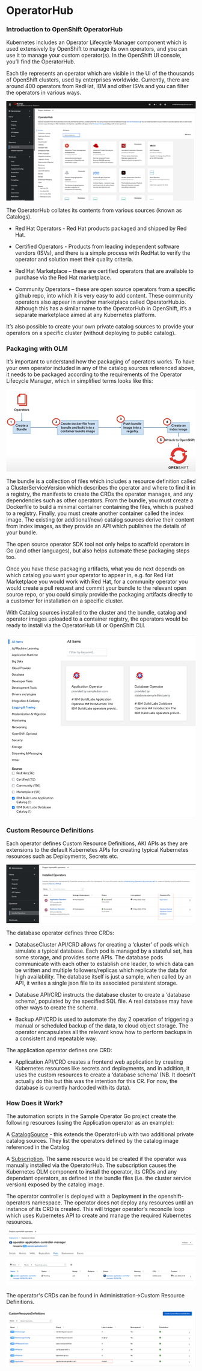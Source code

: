 # OperatorHub

### Introduction to OpenShift OperatorHub

Kubernetes includes an Operator Lifecycle Manager component which is used extensively by OpenShift to manage its own operators, and you can use it to manage your custom operator(s).  In the OpenShift UI console, you’ll find the OperatorHub.

Each tile represents an operator which are visible in the UI of the thousands of OpenShift clusters, used by enterprises worldwide.  Currently, there are around 400 operators from RedHat, IBM and other ISVs and you can filter the operators in various ways.  

<img src="./images/demo1.png" />

The OperatorHub collates its contents from various sources (known as Catalogs).

* Red Hat Operators - Red Hat products packaged and shipped by Red Hat.

* Certified Operators - Products from leading independent software vendors (ISVs), and there is a simple process with RedHat to verify the operator and solution meet their quality criteria.  

* Red Hat Marketplace – these are certified operators that are available to purchase via the Red Hat marketplace.

* Community Operators – these are open source operators from a specific github repo, into which it is very easy to add content.  These community operators also appear in another marketplace called OperatorHub.io.  Although this has a similar name to the OperatorHub in OpenShift, it’s a separate marketplace aimed at any Kubernetes platform.

It’s also possible to create your own private catalog sources to provide your operators on a specific cluster (without deploying to public catalog).

### Packaging with OLM

It’s important to understand how the packaging of operators works.  To have your own operator included in any of the catalog sources referenced above, it needs to be packaged according to the requirements of the Operator Lifecycle Manager, which in simplified terms looks like this:

<img src="./images/demo6.png" />

The bundle is a collection of files which includes a resource definition called a ClusterServiceVersion which describes the operator and where to find it in a registry, the manifests to create the CRDs the operator manages, and any dependencies such as other operators.  From the bundle, you must create a Dockerfile to build a minimal container containing the files, which is pushed to a registry.  Finally, you must create another container called the index image.  The existing (or additional/new) catalog sources derive their content from index images, as they provide an API which publishes the details of your bundle.

The open source operator SDK tool not only helps to scaffold operators in Go (and other languages), but also helps automate these packaging steps too.

Once you have these packaging artifacts, what you do next depends on which catalog you want your operator to appear in, e.g. for Red Hat Marketplace you would work with Red Hat, for a community operator you would create a pull request and commit your bundle to the relevant open source repo, or you could simply provide the packaging artifacts directly to a customer for installation on a specific cluster.

With Catalog sources installed to the cluster and the bundle, catalog and operator images uploaded to a container registry, the operators would be ready to install via the OperatorHub UI or OpenShift CLI.

<img src="./images/demo7.png" />

### Custom Resource Definitions

Each operator defines Custom Resource Definitions, AKI APIs as they are extensions to the default Kubernetes APIs for creating typical Kubernetes resources such as Deployments, Secrets etc.

<img src="./images/demo10.png" />

The database operator defines three CRDs:

* DatabaseCluster API/CRD allows for creating a ‘cluster’ of pods which simulate a typical database. Each pod is managed by a stateful set, has some storage, and provides some APIs. The database pods communicate with each other to establish one leader, to which data can be written and multiple followers/replicas which replicate the data for high availability. The database itself is just a sample, when called by an API, it writes a single json file to its associated persistent storage.

* Database API/CRD instructs the database cluster to create a ‘database schema’, populated by the specified SQL file. A real database may have other ways to create the schema.

* Backup API/CRD is used to automate the day 2 operation of triggering a manual or scheduled backup of the data, to cloud object storage. The operator encapsulates all the relevant know how to perform backups in a consistent and repeatable way.

The application operator defines one CRD:

* Application API/CRD creates a frontend web application by creating Kubernetes resources like secrets and deployments, and in addition, it uses the custom resources to create a ‘database schema’ (NB. It doesn't actually do this but this was the intention for this CR. For now, the database is currently hardcoded with its data).

### How Does it Work?

The automation scripts in the Sample Operator Go project create the following resources (using the Application operator as an example):

A [CatalogSource](https://github.com/IBM/operator-sample-go/blob/3d2772725954c140ff83316522753e4bac017605/scripts/application-operator-templates/openshift-application-catalogsource-TEMPLATE.yaml) - this extends the OperatorHub with two additional private catalog sources.  They list the operators defined by the catalog image referenced in the Catalog

A [Subscription](https://github.com/IBM/operator-sample-go/blob/3d2772725954c140ff83316522753e4bac017605/scripts/application-operator-templates/openshift-application-subscription-TEMPLATE.yaml).  The same resource would be created if the operator was manually installed via the OperatorHub.  The subscription causes the Kubernetes OLM component to install the operator, its CRDs and any dependant operators, as defined in the bundle files (i.e. the cluster service version) exposed by the catalog image.

The operator controller is deployed with a Deployment in the openshift-operators namespace.  The operator does not deploy any resources until an instance of its CRD is created.  This will trigger operator's reconcile loop which uses Kubernetes API to create and manage the required Kubernetes resources.

<img src="./images/demo29.png" />

The operator's CRDs can be found in Administration->Custom Resource Definitions.

<img src="./images/demo30.png" />